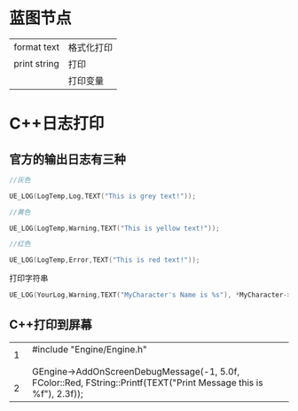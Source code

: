 # 蓝图节点

|   |   |
|---|---|
|format text|格式化打印|
|print string|打印|
||打印变量|

# C++日志打印

## 官方的输出日志有三种

```C++
//灰色

UE_LOG(LogTemp,Log,TEXT("This is grey text!"));

//黄色

UE_LOG(LogTemp,Warning,TEXT("This is yellow text!"));

//红色

UE_LOG(LogTemp,Error,TEXT("This is red text!"));
```



打印字符串
```C++
UE_LOG(YourLog,Warning,TEXT("MyCharacter's Name is %s"), *MyCharacter->GetName() );
```



## C++打印到屏幕

|   |   |
|---|---|
|1<br><br>    2|#include "Engine/Engine.h"<br><br>GEngine->AddOnScreenDebugMessage(-1, 5.0f, FColor::Red, FString::Printf(TEXT("Print Message this is %f"), 2.3f));|